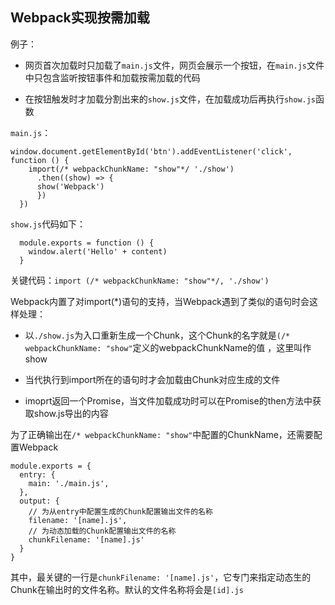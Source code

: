 ## Webpack实现按需加载

例子：

- 网页首次加载时只加载了`main.js`文件，网页会展示一个按钮，在`main.js`文件中只包含监听按钮事件和加载按需加载的代码

- 在按钮触发时才加载分割出来的`show.js`文件，在加载成功后再执行`show.js`函数

`main.js`：

```
window.document.getElementById('btn').addEventListener('click', function () {
    import(/* webpackChunkName: "show"*/ './show')
      .then((show) => {
      show('Webpack')
      })
  })
```

`show.js`代码如下：

```
  module.exports = function () {
    window.alert('Hello' + content)
  }
```

关键代码：`import (/* webpackChunkName: "show"*/, './show')`

Webpack内置了对import(*)语句的支持，当Webpack遇到了类似的语句时会这样处理：

- 以`./show.js`为入口重新生成一个Chunk，这个Chunk的名字就是`(/* webpackChunkName: "show"`定义的webpackChunkName的值 ，这里叫作show

- 当代执行到import所在的语句时才会加载由Chunk对应生成的文件

- imoprt返回一个Promise，当文件加载成功时可以在Promise的then方法中获取show.js导出的内容

为了正确输出在`/* webpackChunkName: "show"`中配置的ChunkName，还需要配置Webpack

```
module.exports = {
  entry: {
    main: './main.js',
  },
  output: {
    // 为从entry中配置生成的Chunk配置输出文件的名称
    filename: '[name].js',
    // 为动态加载的Chunk配置输出文件的名称
    chunkFilename: '[name].js'
  }
}
```

其中，最关键的一行是`chunkFilename: '[name].js'`，它专门来指定动态生的Chunk在输出时的文件名称。默认的文件名称将会是`[id].js`

